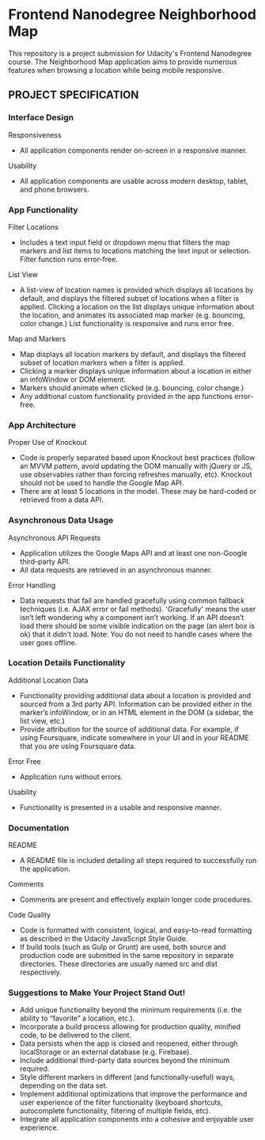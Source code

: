 # Frontend Nanodegree Neighborhood Map

This repository is a project submission for Udacity's Frontend Nanodegree course.
The Neighborhood Map application aims to provide numerous features when browsing
a location while being mobile responsive.

## PROJECT SPECIFICATION

### Interface Design

Responsiveness

* All application components render on-screen in a responsive manner.

Usability

* All application components are usable across modern desktop, tablet, and phone browsers.

### App Functionality

Filter Locations

* Includes a text input field or dropdown menu that filters the map markers and list items to locations matching the text input or selection. Filter function runs error-free.

List View

* A list-view of location names is provided which displays all locations by default, and displays the filtered subset of locations when a filter is applied.
Clicking a location on the list displays unique information about the location, and animates its associated map marker (e.g. bouncing, color change.)
List functionality is responsive and runs error free.

Map and Markers

* Map displays all location markers by default, and displays the filtered subset of location markers when a filter is applied.
* Clicking a marker displays unique information about a location in either an infoWindow or DOM element.
* Markers should animate when clicked (e.g. bouncing, color change.)
* Any additional custom functionality provided in the app functions error-free.

### App Architecture

Proper Use of Knockout

* Code is properly separated based upon Knockout best practices (follow an MVVM pattern, avoid updating the DOM manually with jQuery or JS, use observables rather than forcing refreshes manually, etc). Knockout should not be used to handle the Google Map API.
* There are at least 5 locations in the model. These may be hard-coded or retrieved from a data API.

### Asynchronous Data Usage

Asynchronous API Requests

* Application utilizes the Google Maps API and at least one non-Google third-party API.
* All data requests are retrieved in an asynchronous manner.

Error Handling

* Data requests that fail are handled gracefully using common fallback techniques (i.e. AJAX error or fail methods). 'Gracefully' means the user isn’t left wondering why a component isn’t working. If an API doesn’t load there should be some visible indication on the page (an alert box is ok) that it didn’t load. Note: You do not need to handle cases where the user goes offline.

### Location Details Functionality

Additional Location Data

* Functionality providing additional data about a location is provided and sourced from a 3rd party API. Information can be provided either in the marker’s infoWindow, or in an HTML element in the DOM (a sidebar, the list view, etc.)
* Provide attribution for the source of additional data. For example, if using Foursquare, indicate somewhere in your UI and in your README that you are using Foursquare data.

Error Free

* Application runs without errors.

Usability

* Functionality is presented in a usable and responsive manner.

### Documentation

README

* A README file is included detailing all steps required to successfully run the application.

Comments

* Comments are present and effectively explain longer code procedures.

Code Quality

* Code is formatted with consistent, logical, and easy-to-read formatting as described in the Udacity JavaScript Style Guide.
* If build tools (such as Gulp or Grunt) are used, both source and production code are submitted in the same repository in separate directories. These directories are usually named src and dist respectively.

### Suggestions to Make Your Project Stand Out!

* Add unique functionality beyond the minimum requirements (i.e. the ability to “favorite” a location, etc.).
* Incorporate a build process allowing for production quality, minified code, to be delivered to the client.
* Data persists when the app is closed and reopened, either through localStorage or an external database (e.g. Firebase).
* Include additional third-party data sources beyond the minimum required.
* Style different markers in different (and functionally-useful) ways, depending on the data set.
* Implement additional optimizations that improve the performance and user experience of the filter functionality (keyboard shortcuts, autocomplete functionality, filtering of multiple fields, etc).
* Integrate all application components into a cohesive and enjoyable user experience.
